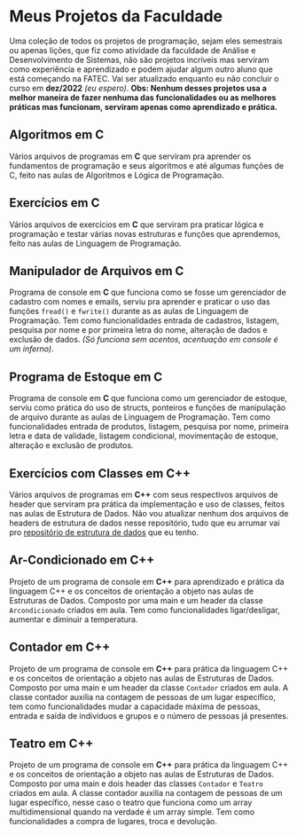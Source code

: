# Meus Projetos da Faculdade

Uma coleção de todos os projetos de programação, sejam eles semestrais ou apenas lições, que fiz como atividade da faculdade de Análise e Desenvolvimento de Sistemas, não são projetos incríveis mas serviram como experiência e aprendizado e podem ajudar algum outro aluno que está começando na FATEC. Vai ser atualizado enquanto eu não concluir o curso em **dez/2022** *(eu espero)*.
**Obs: Nenhum desses projetos usa a melhor maneira de fazer nenhuma das funcionalidades ou as melhores práticas mas funcionam, serviram apenas como aprendizado e prática.**

## Algoritmos em C

Vários arquivos de programas em **C** que serviram pra aprender os fundamentos de programação e seus algoritmos e até algumas funções de C, feito nas aulas de Algoritmos e Lógica de Programação.

## Exercícios em C

Vários arquivos de exercícios em **C** que serviram pra praticar lógica e programação e testar várias novas estruturas e funções que aprendemos, feito nas aulas de Linguagem de Programação.

## Manipulador de Arquivos em C

Programa de console em **C** que funciona como se fosse um gerenciador de cadastro com nomes e emails, serviu pra aprender e praticar o uso das funções `fread()` e `fwrite()` durante as as aulas de Linguagem de Programação. Tem como funcionalidades entrada de cadastros, listagem, pesquisa por nome e por primeira letra do nome, alteração de dados e exclusão de dados. *(Só funciona sem acentos, acentuação em console é um inferno)*.

## Programa de Estoque em C

Programa de console em **C** que funciona como um gerenciador de estoque, serviu como prática do uso de structs, ponteiros e funções de manipulação de arquivo durante as aulas de Linguagem de Programação. Tem como funcionalidades entrada de produtos, listagem, pesquisa por nome, primeira letra e data de validade, listagem condicional, movimentação de estoque, alteração e exclusão de produtos. 

## Exercícios com Classes em C++

Vários arquivos de programas em **C++** com seus respectivos arquivos de header que serviram pra prática da implementação e uso de classes, feitos nas aulas de Estrutura de Dados. Não vou atualizar nenhum dos arquivos de headers de estrutura de dados nesse repositório, tudo que eu arrumar vai pro [repositório de estrutura de dados](https://github.com/vinicius-godoy/Estruturas-de-Dados) que eu tenho.

## Ar-Condicionado em C++

Projeto de um programa de console em **C++** para aprendizado e prática da linguagem C++ e os conceitos de orientação a objeto nas aulas de Estruturas de Dados. Composto por uma main e um header da classe `Arcondicionado` criados em aula. Tem como funcionalidades ligar/desligar, aumentar e diminuir a temperatura.

## Contador em C++

Projeto de um programa de console em **C++** para prática da linguagem C++ e os conceitos de orientação a objeto nas aulas de Estruturas de Dados. Composto por uma main e um header da classe `Contador` criados em aula. A classe contador auxilia na contagem de pessoas de um lugar específico, tem como funcionalidades mudar a capacidade máxima de pessoas, entrada e saída de indivíduos e grupos e o número de pessoas já presentes.

## Teatro em C++

Projeto de um programa de console em **C++** para prática da linguagem C++ e os conceitos de orientação a objeto nas aulas de Estruturas de Dados. Composto por uma main e dois header das classes `Contador` e `Teatro` criados em aula. A classe contador auxilia na contagem de pessoas de um lugar específico, nesse caso o teatro que funciona como um array multidimensional quando na verdade é um array simple. Tem como funcionalidades a compra de lugares, troca e devolução.
